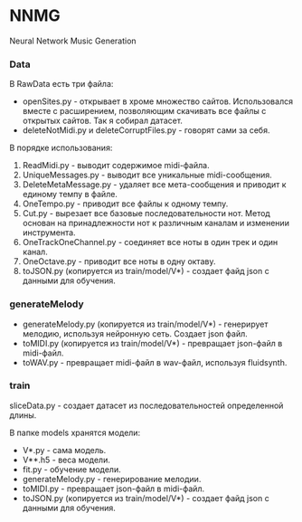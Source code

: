 # NNMG
Neural Network Music Generation

### Data
В RawData есть три файла:
- openSites.py - открывает в хроме множество сайтов. 
Использовался вместе с расширением, позволяющим 
скачивать все файлы с открытых сайтов. Так я собирал датасет.
- deleteNotMidi.py и deleteCorruptFiles.py - говорят сами за себя.

В порядке использования:
1. ReadMidi.py - выводит содержимое midi-файла.
2. UniqueMessages.py - выводит все уникальные midi-сообщения.
3. DeleteMetaMessage.py - удаляет все мета-сообщения и приводит к единому темпу в файле.
4. OneTempo.py - приводит все файлы к одному темпу.
5. Cut.py - вырезает все базовые последовательности нот. 
Метод основан на принадлежности нот к различным каналам и изменении инструмента. 
6. OneTrackOneChannel.py - соединяет все ноты в один трек и один канал.
7. OneOctave.py - приводит все ноты в одну октаву.
8. toJSON.py (копируется из train/model/V*) - создает файд json с данными для обучения.


### generateMelody
- generateMelody.py (копируется из train/model/V*) - генерирует мелодию, используя нейронную сеть. Создает json файл.
- toMIDI.py (копируется из train/model/V*) - превращает json-файл в midi-файл.
- toWAV.py - превращает midi-файл в wav-файл, используя fluidsynth.


### train
sliceData.py - создает датасет из последовательностей определенной длины.

В папке models хранятся модели:
- V*.py - сама модель.
- V**.h5 - веса модели.
- fit.py - обучение модели.
- generateMelody.py - генерирование мелодии.
- toMIDI.py - превращает json-файл в midi-файл.
- toJSON.py (копируется из train/model/V*) - создает файд json с данными для обучения.




